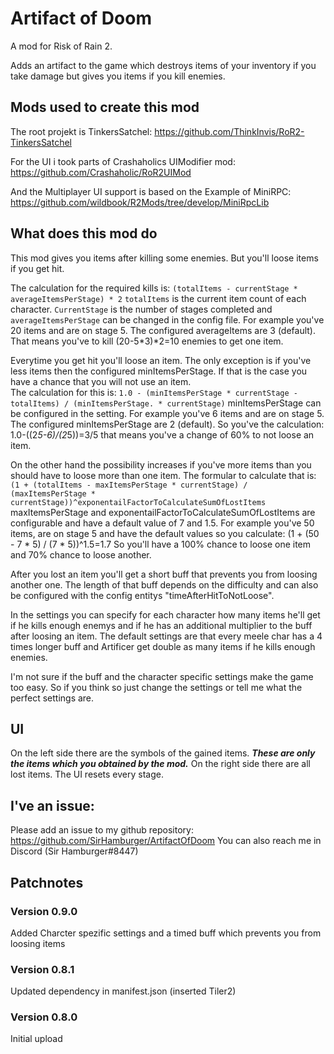 # Artifact of Doom

A mod for Risk of Rain 2.

Adds an artifact to the game which destroys items of your inventory if you take damage but gives you items if you kill enemies.

## Mods used to create this mod
The root projekt is TinkersSatchel:
https://github.com/ThinkInvis/RoR2-TinkersSatchel

For the UI i took parts of Crashaholics UIModifier mod:
https://github.com/Crashaholic/RoR2UIMod

And the Multiplayer UI support is based on the Example of MiniRPC:
https://github.com/wildbook/R2Mods/tree/develop/MiniRpcLib

## What does this mod do
This mod gives you items after killing some enemies. But you'll loose items if you get hit.

The calculation for the required kills is:
```(totalItems - currentStage * averageItemsPerStage) * 2```
`totalItems` is the current item count of each character. `CurrentStage` is the number of stages completed and `averageItemsPerStage` can be changed in the config file.
For example you've 20 items and are on stage 5. The configured averageItems are 3 (default). That means you've to kill (20-5*3)*2=10 enemies to get one item.

Everytime you get hit you'll loose an item. The only exception is if you've less items then the configured minItemsPerStage.
If that is the case you have a chance that you will not use an item.  
The calculation for this is:
```1.0 - (minItemsPerStage * currentStage - totalItems) / (minItemsPerStage. * currentStage)```
minItemsPerStage can be configured in the setting. For example you've 6 items and are on stage 5. The configured minItemsPerStage are 2 (default).
So you've the calculation:
1.0-((2*5-6)/(2*5))=3/5 that means you've a change of 60% to not loose an item.

On the other hand the possibility increases if you've more items than you should have to loose more than one item. The formular to calculate that is:
```(1 + (totalItems - maxItemsPerStage * currentStage) / (maxItemsPerStage * currentStage))^exponentailFactorToCalculateSumOfLostItems```
maxItemsPerStage and exponentailFactorToCalculateSumOfLostItems are configurable and have a default value of 7 and 1.5.
For example you've 50 items, are on stage 5 and have the default values so you calculate:
(1 + (50 - 7 * 5) / (7 * 5))^1.5=1.7
So you'll have a 100% chance to loose one item and 70% chance to loose another.

After you lost an item you'll get a short buff that prevents you from loosing another one. The length of that buff depends on the difficulty and can also be configured with the config entitys "timeAfterHitToNotLoose".

In the settings you can specify for each character how many items he'll get if he kills enough enemys and if he has an additional multiplier to the buff after loosing an item. The default settings are that every meele char has a 4 times longer buff and Artificer get double as many items if he kills enough enemies.

I'm not sure if the buff and the character specific settings make the game too easy. So if you think so just change the settings or tell me what the perfect settings are.

## UI
On the left side there are the symbols of the gained items. ***These are only the items which you obtained by the mod.*** On the right side there are all lost items. The UI resets every stage.

## I've an issue:
Please add an issue to my github repository:
https://github.com/SirHamburger/ArtifactOfDoom
You can also reach me in Discord (Sir Hamburger#8447)

## Patchnotes
### Version 0.9.0
Added Charcter spezific settings and a timed buff which prevents you from loosing items

### Version 0.8.1 
Updated dependency in manifest.json (inserted Tiler2)

### Version 0.8.0
Initial upload